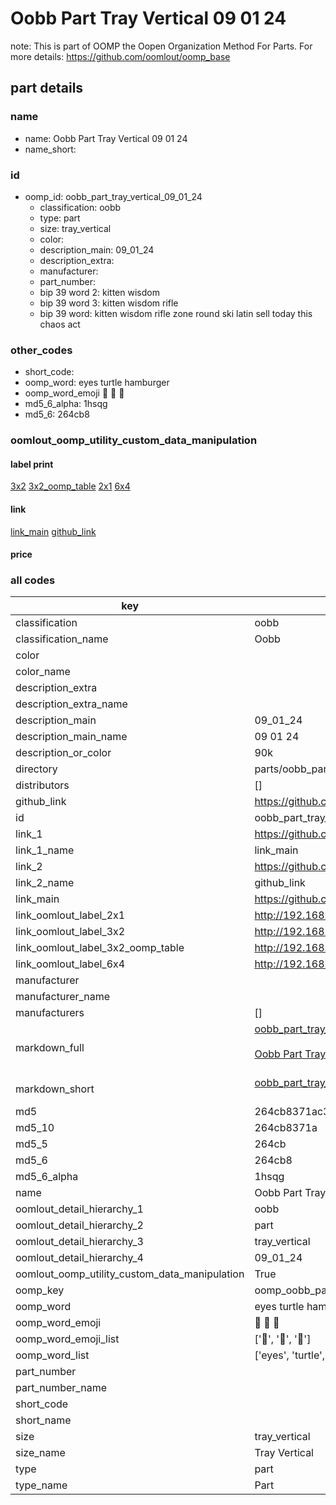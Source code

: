 # Oobb Part Tray Vertical 09 01 24  

note: This is part of OOMP the Oopen Organization Method For Parts. For more details: https://github.com/oomlout/oomp_base

##  part details





### name
* name: Oobb Part Tray Vertical 09 01 24
* name_short: 
### id
* oomp_id: oobb_part_tray_vertical_09_01_24
  * classification: oobb
  * type: part
  * size: tray_vertical
  * color: 
  * description_main: 09_01_24
  * description_extra: 
  * manufacturer: 
  * part_number: 
  * bip 39 word 2: kitten wisdom
  * bip 39 word 3: kitten wisdom rifle
  * bip 39 word: kitten wisdom rifle zone round ski latin sell today this chaos act

### other_codes
* short_code: 
* oomp_word: eyes turtle hamburger
* oomp_word_emoji :eyes: :turtle: :hamburger:
* md5_6_alpha: 1hsqg
* md5_6: 264cb8






### oomlout_oomp_utility_custom_data_manipulation
#### label print
[3x2](http://192.168.1.245:1112/?label=oomp%201hsqg)
[3x2_oomp_table](http://192.168.1.107:1112/?label=oomp%201hsqg)
[2x1](http://192.168.1.242:1112/?label=oomp%201hsqg)
[6x4](http://192.168.1.55:1112/?label=oomp%201hsqg)    

#### link

[link_main](https://github.com/oomlout/oomlout_oomp_current_version_messy/tree/main/parts/oobb_part_tray_vertical_09_01_24) [github_link](https://github.com/oomlout/oomlout_oomp_part_src/tree/main/parts/oobb_part_tray_vertical_09_01_24)                             

#### price







### all codes 
| key | value |  
| --- | --- |  
| classification | oobb |  
| classification_name | Oobb |  
| color |  |  
| color_name |  |  
| description_extra |  |  
| description_extra_name |  |  
| description_main | 09_01_24 |  
| description_main_name | 09 01 24 |  
| description_or_color | 90k |  
| directory | parts/oobb_part_tray_vertical_09_01_24 |  
| distributors | [] |  
| github_link | https://github.com/oomlout/oomlout_oomp_part_src/tree/main/parts/oobb_part_tray_vertical_09_01_24 |  
| id | oobb_part_tray_vertical_09_01_24 |  
| link_1 | https://github.com/oomlout/oomlout_oomp_current_version_messy/tree/main/parts/oobb_part_tray_vertical_09_01_24 |  
| link_1_name | link_main |  
| link_2 | https://github.com/oomlout/oomlout_oomp_part_src/tree/main/parts/oobb_part_tray_vertical_09_01_24 |  
| link_2_name | github_link |  
| link_main | https://github.com/oomlout/oomlout_oomp_current_version_messy/tree/main/parts/oobb_part_tray_vertical_09_01_24 |  
| link_oomlout_label_2x1 | http://192.168.1.242:1112/?label=oomp%201hsqg |  
| link_oomlout_label_3x2 | http://192.168.1.245:1112/?label=oomp%201hsqg |  
| link_oomlout_label_3x2_oomp_table | http://192.168.1.107:1112/?label=oomp%201hsqg |  
| link_oomlout_label_6x4 | http://192.168.1.55:1112/?label=oomp%201hsqg |  
| manufacturer |  |  
| manufacturer_name |  |  
| manufacturers | [] |  
| markdown_full | [oobb_part_tray_vertical_09_01_24](https://github.com/oomlout/oomlout_oomp_current_version_messy/tree/main/parts/oobb_part_tray_vertical_09_01_24)<br>[](https://github.com/oomlout/oomlout_oomp_current_version_messy/tree/main/parts/oobb_part_tray_vertical_09_01_24)<br>[Oobb Part Tray Vertical 09 01 24](https://github.com/oomlout/oomlout_oomp_current_version_messy/tree/main/parts/oobb_part_tray_vertical_09_01_24)<br><br> |  
| markdown_short | [oobb_part_tray_vertical_09_01_24](https://github.com/oomlout/oomlout_oomp_current_version_messy/tree/main/parts/oobb_part_tray_vertical_09_01_24)<br><br> |  
| md5 | 264cb8371ac36faf295e3ffd737f13da |  
| md5_10 | 264cb8371a |  
| md5_5 | 264cb |  
| md5_6 | 264cb8 |  
| md5_6_alpha | 1hsqg |  
| name | Oobb Part Tray Vertical 09 01 24 |  
| oomlout_detail_hierarchy_1 | oobb |  
| oomlout_detail_hierarchy_2 | part |  
| oomlout_detail_hierarchy_3 | tray_vertical |  
| oomlout_detail_hierarchy_4 | 09_01_24 |  
| oomlout_oomp_utility_custom_data_manipulation | True |  
| oomp_key | oomp_oobb_part_tray_vertical_09_01_24 |  
| oomp_word | eyes turtle hamburger |  
| oomp_word_emoji | :eyes: :turtle: :hamburger: |  
| oomp_word_emoji_list | [':eyes:', ':turtle:', ':hamburger:'] |  
| oomp_word_list | ['eyes', 'turtle', 'hamburger'] |  
| part_number |  |  
| part_number_name |  |  
| short_code |  |  
| short_name |  |  
| size | tray_vertical |  
| size_name | Tray Vertical |  
| type | part |  
| type_name | Part |  
